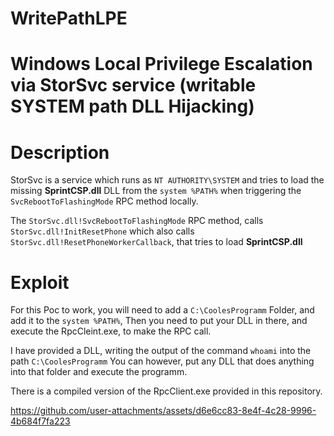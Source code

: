 # WritePathLPE
# Windows Local Privilege Escalation via StorSvc service (writable SYSTEM path DLL Hijacking)

# Description
StorSvc is a service which runs as `NT AUTHORITY\SYSTEM` and tries to load the missing **SprintCSP.dll** DLL from the `system %PATH%` when triggering the `SvcRebootToFlashingMode` RPC method locally.

The `StorSvc.dll!SvcRebootToFlashingMode` RPC method, calls `StorSvc.dll!InitResetPhone` which also calls `StorSvc.dll!ResetPhoneWorkerCallback`, that tries to load **SprintCSP.dll**

# Exploit

For this Poc to work, you will need to add a  `C:\CoolesProgramm` Folder, and add it to the `system %PATH%`, Then you need to put your DLL in there, and execute the RpcCleint.exe, to make the RPC call. 

I have provided a DLL, writing the output of the command `whoami` into the path `C:\CoolesProgramm`
You can however, put any DLL that does anything into that folder and execute the programm.

There is a compiled version of the RpcClient.exe provided in this repository.

https://github.com/user-attachments/assets/d6e6cc83-8e4f-4c28-9996-4b684f7fa223
